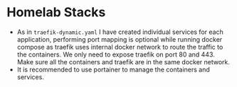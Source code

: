 # Homelab Stacks
- As in `traefik-dynamic.yaml` I have created individual services for each application, performing port mapping is optional while running docker compose
  as traefik uses internal docker network to route the traffic to the containers. We only need to expose traefik on port 80 and 443.
  Make sure all the containers and traefik are in the same docker network.
- It is recommended to use portainer to manage the containers and services.
